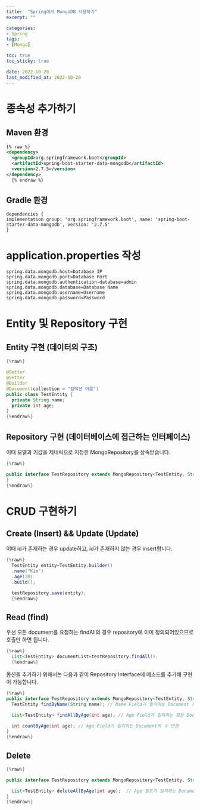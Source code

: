 ```yaml
---
title:  "Spring에서 MongoDB 사용하기"
excerpt: ""

categories:
- Spring
tags:
- [Mongo]

toc: true
toc_sticky: true

date: 2022-10-20
last_modified_at: 2022-10-20
---
```


# 종속성 추가하기

## Maven 환경

```xml
{% raw %}
<dependency>
  <groupId>org.springframework.boot</groupId>
  <artifactId>spring-boot-starter-data-mongodb</artifactId>
  <version>2.7.5</version>
</dependency>
  {% endraw %}
```

## Gradle 환경

```properties
dependencies {
implementation group: 'org.springframework.boot', name: 'spring-boot-starter-data-mongodb', version: '2.7.5'
}
```

# application.properties 작성

```properties
spring.data.mongodb.host=Database IP
spring.data.mongodb.port=Database Port
spring.data.mongodb.authentication-database=admin
spring.data.mongodb.database=Database Name
spring.data.mongodb.username=Username
spring.data.mongodb.password=Password
```

# Entity 및 Repository 구현

## Entity 구현 (데이터의 구조)

```java
{%raw%}

@Getter
@Setter
@Builder
@Document(collection = "컬렉션 이름")
public class TestEntity {
  private String name;
  private int age;
}
{%endraw%}
```

## Repository 구현 (데이터베이스에 접근하는 인터페이스)

이때 모델과 키값을 제네릭으로 지정한 MongoRepository를 상속받습니다.

```java
{%raw%}

public interface TestRepository extends MongoRepository<TestEntity, String> {
}
{%endraw%}
```

# CRUD 구현하기

## Create (Insert) && Update (Update)

이때 id가 존재하는 경우 update하고, id가 존재하지 않는 경우 insert합니다.

```java
{%raw%}
  TestEntity entity=TestEntity.builder()
  .name("Kim")
  .age(20)
  .build();

  testRepository.save(entity);
  {%endraw%}
```

## Read (find)

우선 모든 document를 요청하는 findAll의 경우 repository에 이미 정의되어있으므로 호출만 하면 됩니다.

```java
{%raw%}
  List<TestEntity> documentList=testRepository.findAll();
  {%endraw%}
```

옵션을 추가하기 위해서는 다음과 같이 Repository Interface에 메소드를 추가해 구현이 가능합니다.

```java
{%raw%}
public interface TestRepository extends MongoRepository<TestEntity, String> {
  TestEntity findByName(String name); // Name Field가 일치하는 Document 찾기

  List<TestEntity> findAllByAge(int age); // Age Field가 일치하는 모든 Document 찾기

  int countByAge(int age); // Age Field가 일치하는 Document의 수 반환
}
{%endraw%}
```

## Delete

```java
{%raw%}

public interface TestRepository extends MongoRepository<TestEntity, String> {

  List<TestEntity> deleteAllByAge(int age);  // Age 필드가 일치하는 Document를 반환하고 제거
}
{%endraw%}
```
